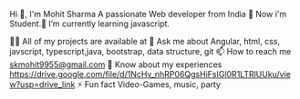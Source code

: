 Hi 👋, I'm Mohit Sharma A passionate Web developer from India 🔭 Now i'm Student.🌱 I’m currently learning javascript.

👨‍💻 All of my projects are available at 
💬 Ask me about Angular, html, css, javscript, typescript,java, bootstrap, data structure, git
📫 How to reach me skmohit9955@gmail.com
📄 Know about my experiences https://drive.google.com/file/d/1NcHv_nhRP06QgsHiFsIGl0R1LTRlUUku/view?usp=drive_link
⚡ Fun fact Video-Games, music, party
<!---
Web-MohitSharma/Web-MohitSharma is a ✨ special ✨ repository because its `README.md` (this file) appears on your GitHub profile.
You can click the Preview link to take a look at your changes.
--->
